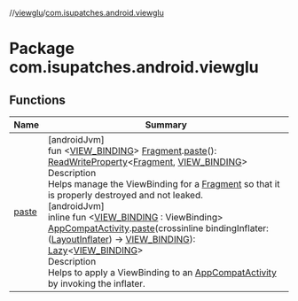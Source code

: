 //[viewglu](../../index.md)/[com.isupatches.android.viewglu](index.md)

# Package com.isupatches.android.viewglu

## Functions

| Name | Summary |
|---|---|
| [paste](paste.md) | [androidJvm]<br>fun <[VIEW_BINDING](paste.md)> [Fragment](https://developer.android.com/reference/kotlin/androidx/fragment/app/Fragment.html).[paste](paste.md)(): [ReadWriteProperty](https://kotlinlang.org/api/latest/jvm/stdlib/kotlin.properties/-read-write-property/index.html)<[Fragment](https://developer.android.com/reference/kotlin/androidx/fragment/app/Fragment.html), [VIEW_BINDING](paste.md)><br> Description<br>Helps manage the ViewBinding for a [Fragment](https://developer.android.com/reference/kotlin/androidx/fragment/app/Fragment.html) so that it is properly destroyed and not leaked.<br>[androidJvm]<br>inline fun <[VIEW_BINDING](paste.md) : ViewBinding> [AppCompatActivity](https://developer.android.com/reference/kotlin/androidx/appcompat/app/AppCompatActivity.html).[paste](paste.md)(crossinline bindingInflater: ([LayoutInflater](https://developer.android.com/reference/kotlin/android/view/LayoutInflater.html)) -> [VIEW_BINDING](paste.md)): [Lazy](https://kotlinlang.org/api/latest/jvm/stdlib/kotlin/-lazy/index.html)<[VIEW_BINDING](paste.md)><br> Description<br>Helps to apply a ViewBinding to an [AppCompatActivity](https://developer.android.com/reference/kotlin/androidx/appcompat/app/AppCompatActivity.html) by invoking the inflater. |
